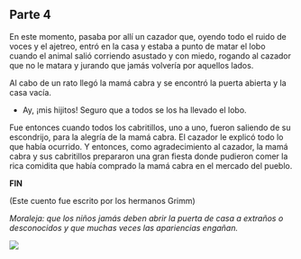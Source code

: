 ## Parte 4

En este momento, pasaba por allí un cazador que, oyendo todo el ruido de voces y el ajetreo, entró en la casa y estaba a punto de matar el lobo cuando el animal salió corriendo asustado y con miedo, rogando al cazador que no le matara y jurando que jamás volvería por aquellos lados.

Al cabo de un rato llegó la mamá cabra y se encontró la puerta abierta y la casa vacía.

- Ay, ¡mis hijitos! Seguro que a todos se los ha llevado el lobo.

Fue entonces cuando todos los cabritillos, uno a uno, fueron saliendo de su escondrijo, para la alegría de la mamá cabra. El cazador le explicó todo lo que había ocurrido. Y entonces, como agradecimiento al cazador, la mamá cabra y sus cabritillos prepararon una gran fiesta donde pudieron comer la rica comidita que había comprado la mamá cabra en el mercado del pueblo.

**FIN**

(Este cuento fue escrito por los hermanos Grimm)

*Moraleja: que los niños jamás deben abrir la puerta de casa a extraños o desconocidos y que muchas veces las apariencias engañan.*

![](https://static.guiainfantil.com/uploads/ocio/sietecabritillos-peq.jpg)
